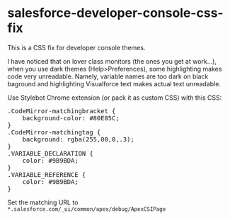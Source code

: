 # salesforce-developer-console-css-fix
This is a CSS fix for developer console themes.

I have noticed that on lover class monitors (the ones you get at work...), when you use dark themes (Help>Preferences), some highlighting makes code very unreadable. Namely, variable names are too dark on black baground and highlighting Visualforce text makes actual text unreadable.

Use Stylebot Chrome extension (or pack it as custom CSS) with this CSS:
<pre>
.CodeMirror-matchingbracket {
    background-color: #80E85C;
}
.CodeMirror-matchingtag {
    background: rgba(255,00,0,.3);
}
.VARIABLE_DECLARATION {
    color: #9B9BDA;
}
.VARIABLE_REFERENCE {
    color: #9B9BDA;
}
</pre>


Set the matching URL to `*.salesforce.com/_ui/common/apex/debug/ApexCSIPage`

